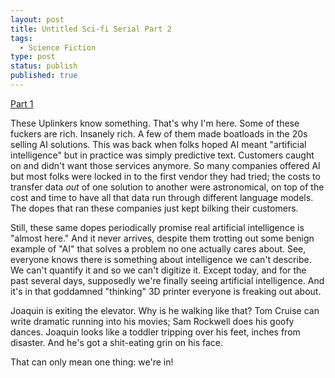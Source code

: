 ```yaml
---
layout: post
title: Untitled Sci-fi Serial Part 2
tags:
  - Science Fiction
type: post
status: publish
published: true
---
```


[Part 1](/posts/untitled-scifi-serial.html)

These Uplinkers know something. That's why I'm here. Some of these fuckers are
rich. Insanely rich. A few of them made boatloads in the 20s selling AI
solutions. This was back when folks hoped AI meant "artificial intelligence" but
in practice was simply predictive text. Customers caught on and didn't want
those services anymore. So many companies offered AI but most folks were locked
in to the first vendor they had tried; the costs to transfer data _out_ of one
solution to another were astronomical, on top of the cost and time to have all
that data run through different language models. The dopes that ran these
companies just kept bilking their customers.

Still, these same dopes periodically promise real artificial intelligence is
"almost here." And it never arrives, despite them trotting out some benign
example of "AI" that solves a problem no one actually cares about. See, everyone
knows there is something about intelligence we can't describe. We can't quantify
it and so we can't digitize it. Except today, and for the past several days,
supposedly we're finally seeing artificial intelligence. And it's in that
goddamned "thinking" 3D printer everyone is freaking out about.

Joaquin is exiting the elevator. Why is he walking like that? Tom Cruise can
write dramatic running into his movies; Sam Rockwell does his goofy dances.
Joaquin looks like a toddler tripping over his feet, inches from disaster. And
he's got a shit-eating grin on his face.

That can only mean one thing: we're in!

